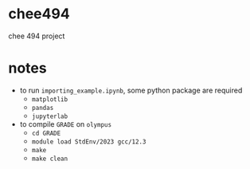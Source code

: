 # chee494
chee 494 project

# notes
- to run `importing_example.ipynb`, some python package are required
    - `matplotlib`
    - `pandas`
    - `jupyterlab`
- to compile `GRADE` on `olympus`
    - `cd GRADE`
    - `module load StdEnv/2023 gcc/12.3`
    - `make`
    - `make clean`